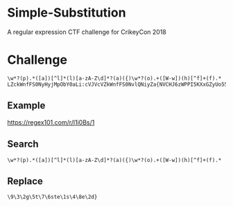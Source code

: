# Simple-Substitution
A regular expression CTF challenge for CrikeyCon 2018

# Challenge
```
\w*?(p).*([a])[^l]*(l)[a-zA-Z\d]*?(a)({)\w*?(o).+([W-w])(h)[^f]+(f).*
LZckWnfFS0NyHyjMpObY0aLi:cVJVcVZkWnfFS0NvlQNiyZa{NVCHJ6zWPPI5KXxGZyUo55ywhR8LzVm4KM92kSfi}fzQHpjMpOb0ii?
```
## Example
https://regex101.com/r/l1i0Bs/1
## Search
```
\w*?(p).*([a])[^l]*(l)[a-zA-Z\d]*?(a)({)\w*?(o).+([W-w])(h)[^f]+(f).*
```
## Replace 
```
\9\3\2g\5t\7\6ste\1s\4\8e\2d}
```
